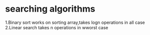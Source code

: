 # searching algorithms
1.Binary sort works on sorting array,takes logn operations in all case
2.Linear search takes n operations in wworst case